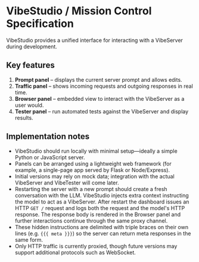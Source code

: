 # VibeStudio / Mission Control Specification

VibeStudio provides a unified interface for interacting with a VibeServer during development.

## Key features

1. **Prompt panel** – displays the current server prompt and allows edits.
2. **Traffic panel** – shows incoming requests and outgoing responses in real time.
3. **Browser panel** – embedded view to interact with the VibeServer as a user would.
4. **Tester panel** – run automated tests against the VibeServer and display results.

## Implementation notes

* VibeStudio should run locally with minimal setup—ideally a simple Python or JavaScript server.
* Panels can be arranged using a lightweight web framework (for example, a single-page app served by Flask or Node/Express).
* Initial versions may rely on mock data; integration with the actual VibeServer and VibeTester will come later.
* Restarting the server with a new prompt should create a fresh conversation
  with the LLM. VibeStudio injects extra context instructing the model to act
  as a VibeServer. After restart the dashboard issues an HTTP `GET /` request
  and logs both the request and the model's HTTP response. The response body is
  rendered in the Browser panel and further interactions continue through the
  same proxy channel.
* These hidden instructions are delimited with triple braces on their own
  lines (e.g. `{{{ meta }}}`) so the server can return meta responses in the
  same form.
* Only HTTP traffic is currently proxied, though future versions may support
  additional protocols such as WebSocket.
